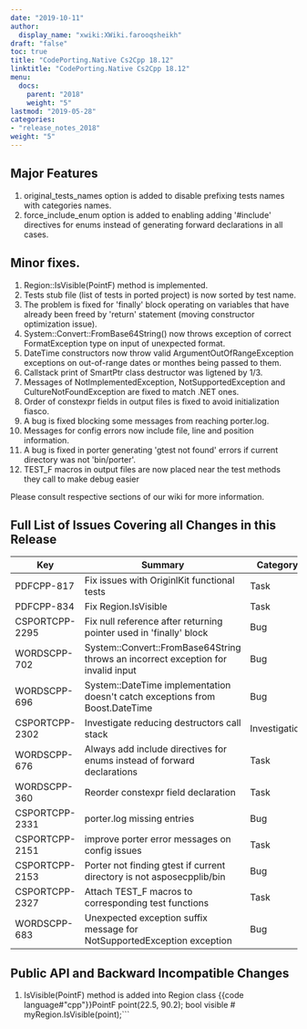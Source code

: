 ```yaml
---
date: "2019-10-11"
author:
  display_name: "xwiki:XWiki.farooqsheikh"
draft: "false"
toc: true
title: "CodePorting.Native Cs2Cpp 18.12"
linktitle: "CodePorting.Native Cs2Cpp 18.12"
menu:
  docs:
    parent: "2018"
    weight: "5"    
lastmod: "2019-05-28"
categories:
- "release_notes_2018"
weight: "5"
---
```


## Major Features ##

1. original_tests_names option is added to disable prefixing tests names with categories names.
1. force_include_enum option is added to enabling adding '#include' directives for enums instead of generating forward declarations in all cases.

## Minor fixes. ##

1. Region::IsVisible(PointF) method is implemented.
1. Tests stub file (list of tests in ported project) is now sorted by test name.
1. The problem is fixed for 'finally' block operating on variables that have already been freed by 'return' statement (moving constructor optimization issue).
1. System::Convert::FromBase64String() now throws exception of correct FormatException type on input of unexpected format.
1. DateTime constructors now throw valid ArgumentOutOfRangeException exceptions on out-of-range dates or monthes being passed to them.
1. Callstack print of SmartPtr class destructor was ligtened by 1/3.
1. Messages of NotImplementedException, NotSupportedException and CultureNotFoundException are fixed to match .NET ones.
1. Order of constexpr fields in output files is fixed to avoid initialization fiasco.
1. A bug is fixed blocking some messages from reaching porter.log.
1. Messages for config errors now include file, line and position information.
1. A bug is fixed in porter generating 'gtest not found' errors if current directory was not 'bin/porter'.
1. TEST_F macros in output files are now placed near the test methods they call to make debug easier

Please consult respective sections of our wiki for more information.

## Full List of Issues Covering all Changes in this Release ##


| Key | Summary | Category
---| ---|  ---|
|PDFCPP-817|Fix issues with OriginlKit functional tests|Task
|PDFCPP-834|Fix Region.IsVisible|Task
|CSPORTCPP-2295|Fix null reference after returning pointer used in 'finally' block|Bug
|WORDSCPP-702|System::Convert::FromBase64String throws an incorrect exception for invalid input|Bug
|WORDSCPP-696|System::DateTime implementation doesn't catch exceptions from Boost.DateTime|Bug
|CSPORTCPP-2302|Investigate reducing destructors call stack|Investigation
|WORDSCPP-676|Always add include directives for enums instead of forward declarations|Task
|WORDSCPP-360|Reorder constexpr field declaration|Task
|CSPORTCPP-2331|porter.log missing entries|Bug
|CSPORTCPP-2151|improve porter error messages on config issues|Task
|CSPORTCPP-2153|Porter not finding gtest if current directory is not asposecpplib/bin|Bug
|CSPORTCPP-2327|Attach TEST_F macros to corresponding test functions|Task
|WORDSCPP-683|Unexpected exception suffix message for NotSupportedException exception|Bug

## Public API and Backward Incompatible Changes ##

1. IsVisible(PointF) method is added into Region class
{{code language#"cpp"}}PointF point(22.5, 90.2);
bool visible # myRegion.IsVisible(point);```
